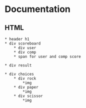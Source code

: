 # Documentation

## HTML

    * header h1
    * div scoreboard
        * div user
        * div comp
        * span for user and comp score

    * div result

    * div choices
        * div rock
            *img
        * div paper
            *img
        * div scissor
            *img
